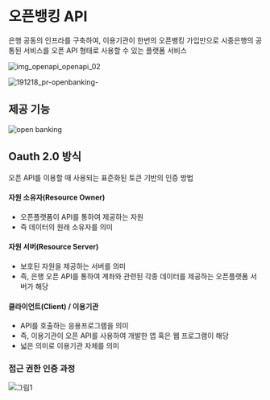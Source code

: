# 오픈뱅킹 API
은행 공동의 인프라를 구축하여, 이용기관이 한번의 오픈뱅킹 가입만으로 시중은행의 공통된 서비스를 오픈 API 형태로 사용할 수 있는 플랫폼 서비스

![img_openapi_openapi_02](https://user-images.githubusercontent.com/39182235/96674751-739a7a00-13a4-11eb-873b-234f1f0edbdc.jpg)



![191218_pr-openbanking-](https://user-images.githubusercontent.com/39182235/96674755-74331080-13a4-11eb-82b3-023d4f80739f.png)

## 제공 기능

<img alt="open banking" src="https://user-images.githubusercontent.com/39182235/96673414-69c34780-13a1-11eb-94db-490505db33c9.png">

## Oauth 2.0 방식

오픈 API를 이용할 때 사용되는 표준화된 토큰 기반의 인증 방법

#### 자원 소유자(Resource Owner)

* 오픈플랫폼이 API를 통하여 제공하는 자원
* 즉 데이터의 원래 소유자를 의미

#### 자원 서버(Resource Server)

* 보호된 자원을 제공하는 서버를 의미
* 즉, 은행 오픈 API를 통하여 계좌와 관련된 각종 데이터를 제공하는 오픈플랫폼 서버가 해당

#### 클라이언트(Client) / 이용기관

* API를 호출하는 응용프로그램을 의미
* 즉, 이용기관이 오픈 API를 사용하여 개발한 앱 혹은 웹 프로그램이 해당
* 넓은 의미로 이용기관 자체를 의미

### 접근 권한 인증 과정

<img alt="그림1" src="https://user-images.githubusercontent.com/39182235/96674953-d0963000-13a4-11eb-9392-a40101223caa.png">

